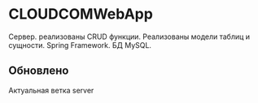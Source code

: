 # CLOUDCOMWebApp
Сервер. реализованы CRUD функции. Реализованы модели таблиц и сущности. Spring Framework. БД MySQL.
## Обновлено
Актуальная ветка server
